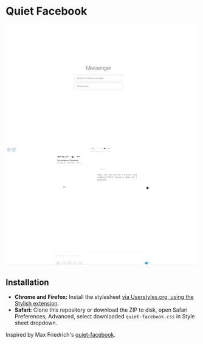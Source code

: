 # Quiet Facebook

![](https://raw.githubusercontent.com/knwr/quiet-messenger/master/screenshot-1.png)
![](https://raw.githubusercontent.com/knwr/quiet-messenger/master/screenshot-2.png)

## Installation

- **Chrome and Firefox:** Install the stylesheet [via Userstyles.org, using the Stylish extension](http://userstyles.org/styles/101805/quiet-facebook).
- **Safari:** Clone this repository or download the ZIP to disk, open Safari Preferences, Advanced, select downloaded `quiet-facebook.css` in Style sheet dropdown.

Inspired by Max Friedrich's <a href="https://github.com/maxfriedrich/quiet-facebook">quiet-facebook</a>.
